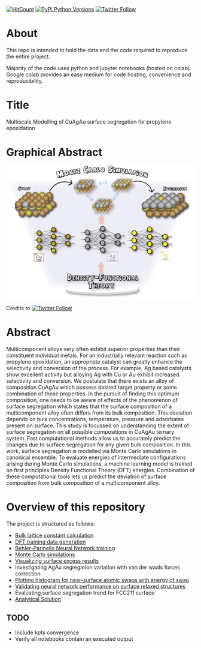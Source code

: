 [![HitCount](http://hits.dwyl.com/gautamankitkumar/ankitgau-ms-report-data.svg)](http://hits.dwyl.com/gautamankitkumar/ankitgau-ms-report-data) [![PyPi Python Versions](https://img.shields.io/pypi/pyversions/yt2mp3.svg)](https://pypi.python.org/pypi/yt2mp3/) [![Twitter Follow](https://img.shields.io/twitter/follow/Gautam_K_Ankit.svg?style=social)](https://twitter.com/Gautam_K_Ankit)

# About
This repo is intended to hold the data and the code required to reproduce the entire project.

Majority of the code uses python and jupyter notebooks (hosted on colab). Google colab provides an easy medium for code hosting, convenience and reproducibility.

# Title
Multiscale Modelling of CuAgAu surface segregation for propylene epoxidation

# Graphical Abstract


![Multiscale Modelling](https://github.com/gautamankitkumar/ankitgau-ms-report-data/blob/main/data/graphical-abstract.png)

Credits to [![Twitter Follow](https://img.shields.io/twitter/follow/RailkarRucha.svg?style=social)](https://twitter.com/RailkarRucha)

# Abstract

Multicomponent alloys very often exhibit superior properties than their constituent individual metals. For an industrially relevant reaction such as propylene epoxidation, an appropriate catalyst can greatly enhance the selectivity and conversion of the process. For example, Ag based catalysts show excellent activity but alloying Ag with Cu or Au exhibit increased selectivity and conversion. We postulate that there exists an alloy of composition CuAgAu which possess desired target property or some combination of those properties. In the pursuit of finding this optimum composition, one needs to be aware of effects of the phenomenon of surface segregation which states that the surface composition of a multicomponent alloy often differs from its bulk composition. This deviation depends on bulk concentrations, temperature, pressure and adsorbates present on surface. This study is focussed on understanding the extent of surface segregation on all possible compositions in CuAgAu ternary system. Fast computational methods allow us to accurately predict the changes due to surface segregation for any given bulk composition. In this work, surface segregation is modelled via Monte Carlo simulations in canonical ensemble. To evaluate energies of intermediate configurations arising during Monte Carlo simulations, a machine learning model is trained on first principles Density Functional Theory (DFT) energies. Combination of these computational tools lets us predict the deviation of surface composition from bulk composition of a multicomponent alloy.

# Overview of this repository
The project is structured as follows:

- [Bulk lattice constant calculation](https://github.com/gautamankitkumar/ankitgau-ms-report-data/blob/main/notebooks/bulk-lattice.ipynb)
- [DFT training data generation](https://github.com/gautamankitkumar/ankitgau-ms-report-data/blob/main/notebooks/generate-DFT-configs.ipynb)
- [Behler-Parinello Neural Network training](https://github.com/gautamankitkumar/ankitgau-ms-report-data/blob/main/notebooks/train-BPNN.ipynb)
- [Monte Carlo simulations](https://github.com/gautamankitkumar/ankitgau-ms-report-data/blob/main/notebooks/run-mc-simulation.ipynb)
- [Visualizing surface excess results](https://github.com/gautamankitkumar/ankitgau-ms-report-data/blob/main/notebooks/surface-excess.ipynb)
- Investigating AgAu segregation variation with van der waals forces correction
- [Plotting histogram for near-surface atomic swaps with energy of swap](https://github.com/gautamankitkumar/ankitgau-ms-report-data/blob/main/notebooks/swap-histogram.ipynb)
- [Validating neural network performance on surface relaxed structures](https://github.com/gautamankitkumar/ankitgau-ms-report-data/blob/main/notebooks/surface-relax.ipynb)
- Evaluating surface segregation trend for FCC211 surface
- [Analytical Solution](https://github.com/gautamankitkumar/ankitgau-ms-report-data/blob/main/notebooks/analytical-solution.ipynb)


## TODO
- Include kpts convergence
- Verify all notebooks contain an executed output